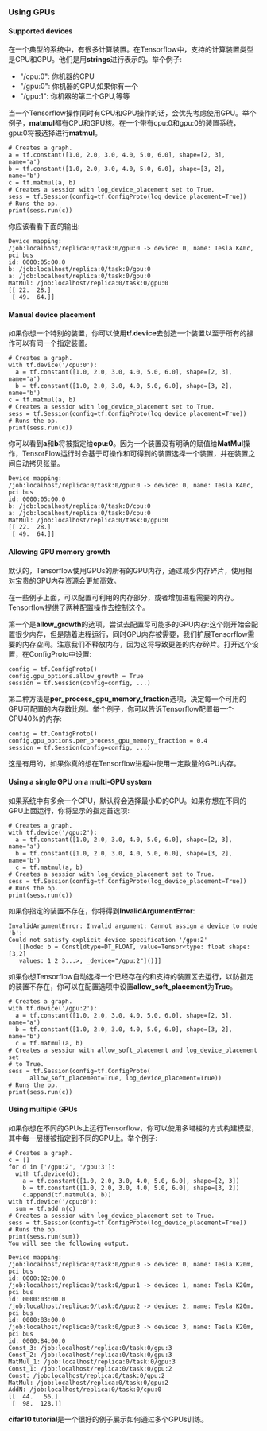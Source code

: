### Using GPUs

#### Supported devices
在一个典型的系统中，有很多计算装置。在Tensorflow中，支持的计算装置类型是CPU和GPU。他们是用**strings**进行表示的。举个例子:
- "/cpu:0": 你机器的CPU
- "/gpu:0": 你机器的GPU,如果你有一个
- "/gpu:1": 你机器的第二个GPU,等等

当一个Tensorflow操作同时有CPU和GPU操作的话，会优先考虑使用GPU。举个例子，**matmul**都有CPU和GPU核。在一个带有cpu:0和gpu:0的装置系统，gpu:0将被选择进行**matmul**。
```
# Creates a graph.
a = tf.constant([1.0, 2.0, 3.0, 4.0, 5.0, 6.0], shape=[2, 3], name='a')
b = tf.constant([1.0, 2.0, 3.0, 4.0, 5.0, 6.0], shape=[3, 2], name='b')
c = tf.matmul(a, b)
# Creates a session with log_device_placement set to True.
sess = tf.Session(config=tf.ConfigProto(log_device_placement=True))
# Runs the op.
print(sess.run(c))
```
你应该看看下面的输出:
```
Device mapping:
/job:localhost/replica:0/task:0/gpu:0 -> device: 0, name: Tesla K40c, pci bus
id: 0000:05:00.0
b: /job:localhost/replica:0/task:0/gpu:0
a: /job:localhost/replica:0/task:0/gpu:0
MatMul: /job:localhost/replica:0/task:0/gpu:0
[[ 22.  28.]
 [ 49.  64.]]
```
#### Manual device placement
如果你想一个特别的装置，你可以使用**tf.device**去创造一个装置以至于所有的操作可以有同一个指定装置。
```
# Creates a graph.
with tf.device('/cpu:0'):
  a = tf.constant([1.0, 2.0, 3.0, 4.0, 5.0, 6.0], shape=[2, 3], name='a')
  b = tf.constant([1.0, 2.0, 3.0, 4.0, 5.0, 6.0], shape=[3, 2], name='b')
c = tf.matmul(a, b)
# Creates a session with log_device_placement set to True.
sess = tf.Session(config=tf.ConfigProto(log_device_placement=True))
# Runs the op.
print(sess.run(c))
```
你可以看到**a**和**b**将被指定给**cpu:0**。因为一个装置没有明确的赋值给**MatMul**操作，TensorFlow运行时会基于可操作和可得到的装置选择一个装置，并在装置之间自动拷贝张量。
```
Device mapping:
/job:localhost/replica:0/task:0/gpu:0 -> device: 0, name: Tesla K40c, pci bus
id: 0000:05:00.0
b: /job:localhost/replica:0/task:0/cpu:0
a: /job:localhost/replica:0/task:0/cpu:0
MatMul: /job:localhost/replica:0/task:0/gpu:0
[[ 22.  28.]
 [ 49.  64.]]
```
#### Allowing GPU memory growth
默认的，Tensorflow使用GPUs的所有的GPU内存，通过减少内存碎片，使用相对宝贵的GPU内存资源会更加高效。

在一些例子上面，可以配置可利用的内存部分，或者增加进程需要的内存。Tensorflow提供了两种配置操作去控制这个。

第一个是**allow_growth**的选项，尝试去配置尽可能多的GPU内存:这个刚开始会配置很少内存，但是随着进程运行，同时GPU内存被需要，我们扩展Tensorflow需要的内存空间。注意我们不释放内存，因为这将导致更差的内存碎片。打开这个设置，在ConfigProto中设置:
```
config = tf.ConfigProto()
config.gpu_options.allow_growth = True
session = tf.Session(config=config, ...)
```
第二种方法是**per_process_gpu_memory_fraction**选项，决定每一个可用的GPU可配置的内存数比例。举个例子，你可以告诉Tensorflow配置每一个GPU40%的内存:
```
config = tf.ConfigProto()
config.gpu_options.per_process_gpu_memory_fraction = 0.4
session = tf.Session(config=config, ...)
```
这是有用的，如果你真的想在Tensorflow进程中使用一定数量的GPU内存。

#### Using a single GPU on a multi-GPU system
如果系统中有多余一个GPU，默认将会选择最小ID的GPU。如果你想在不同的GPU上面运行，你将显示的指定首选项:
```
# Creates a graph.
with tf.device('/gpu:2'):
  a = tf.constant([1.0, 2.0, 3.0, 4.0, 5.0, 6.0], shape=[2, 3], name='a')
  b = tf.constant([1.0, 2.0, 3.0, 4.0, 5.0, 6.0], shape=[3, 2], name='b')
  c = tf.matmul(a, b)
# Creates a session with log_device_placement set to True.
sess = tf.Session(config=tf.ConfigProto(log_device_placement=True))
# Runs the op.
print(sess.run(c))
```
如果你指定的装置不存在，你将得到**InvalidArgumentError**:
```
InvalidArgumentError: Invalid argument: Cannot assign a device to node 'b':
Could not satisfy explicit device specification '/gpu:2'
   [[Node: b = Const[dtype=DT_FLOAT, value=Tensor<type: float shape: [3,2]
   values: 1 2 3...>, _device="/gpu:2"]()]]
```
如果你想Tensorflow自动选择一个已经存在的和支持的装置区去运行，以防指定的装置不存在，你可以在配置选项中设置**allow_soft_placement**为**True**。
```
# Creates a graph.
with tf.device('/gpu:2'):
  a = tf.constant([1.0, 2.0, 3.0, 4.0, 5.0, 6.0], shape=[2, 3], name='a')
  b = tf.constant([1.0, 2.0, 3.0, 4.0, 5.0, 6.0], shape=[3, 2], name='b')
  c = tf.matmul(a, b)
# Creates a session with allow_soft_placement and log_device_placement set
# to True.
sess = tf.Session(config=tf.ConfigProto(
      allow_soft_placement=True, log_device_placement=True))
# Runs the op.
print(sess.run(c))
```
#### Using multiple GPUs
如果你想在不同的GPUs上运行Tensorflow，你可以使用多塔楼的方式构建模型，其中每一层楼被指定到不同的GPU上。举个例子:
```
# Creates a graph.
c = []
for d in ['/gpu:2', '/gpu:3']:
  with tf.device(d):
    a = tf.constant([1.0, 2.0, 3.0, 4.0, 5.0, 6.0], shape=[2, 3])
    b = tf.constant([1.0, 2.0, 3.0, 4.0, 5.0, 6.0], shape=[3, 2])
    c.append(tf.matmul(a, b))
with tf.device('/cpu:0'):
  sum = tf.add_n(c)
# Creates a session with log_device_placement set to True.
sess = tf.Session(config=tf.ConfigProto(log_device_placement=True))
# Runs the op.
print(sess.run(sum))
You will see the following output.

Device mapping:
/job:localhost/replica:0/task:0/gpu:0 -> device: 0, name: Tesla K20m, pci bus
id: 0000:02:00.0
/job:localhost/replica:0/task:0/gpu:1 -> device: 1, name: Tesla K20m, pci bus
id: 0000:03:00.0
/job:localhost/replica:0/task:0/gpu:2 -> device: 2, name: Tesla K20m, pci bus
id: 0000:83:00.0
/job:localhost/replica:0/task:0/gpu:3 -> device: 3, name: Tesla K20m, pci bus
id: 0000:84:00.0
Const_3: /job:localhost/replica:0/task:0/gpu:3
Const_2: /job:localhost/replica:0/task:0/gpu:3
MatMul_1: /job:localhost/replica:0/task:0/gpu:3
Const_1: /job:localhost/replica:0/task:0/gpu:2
Const: /job:localhost/replica:0/task:0/gpu:2
MatMul: /job:localhost/replica:0/task:0/gpu:2
AddN: /job:localhost/replica:0/task:0/cpu:0
[[  44.   56.]
 [  98.  128.]]
```
**cifar10 tutorial**是一个很好的例子展示如何通过多个GPUs训练。
